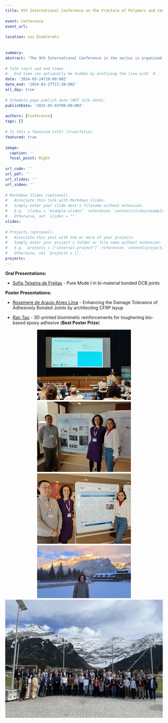 ```yaml
---
title: 9th International Conference on the Fracture of Polymers and Composites

event: Conference
event_url: 

location: Les Diablerets


summary: 
abstract: 'The 9th International Conference in the series is organised by the European Structural Integrity Society - Technical Committee 4, on *Fracture Mechanics* related to *Polymers, Polymer Composites and Adhesives*.'

# Talk start and end times.
#   End time can optionally be hidden by prefixing the line with `#`.
date: '2024-03-24T10:00:00Z'
date_end: '2024-03-27T17:30:00Z'
all_day: true

# Schedule page publish date (NOT talk date).
publishDate: '2025-05-01T00:00:00Z'

authors: [Conference]
tags: []

# Is this a featured talk? (true/false)
featured: true

image:
  caption: ''
  focal_point: Right

url_code: ''
url_pdf: ''
url_slides: ''
url_video: ''

# Markdown Slides (optional).
#   Associate this talk with Markdown slides.
#   Simply enter your slide deck's filename without extension.
#   E.g. `slides = "example-slides"` references `content/slides/example-slides.md`.
#   Otherwise, set `slides = ""`.
slides:

# Projects (optional).
#   Associate this post with one or more of your projects.
#   Simply enter your project's folder or file name without extension.
#   E.g. `projects = ["internal-project"]` references `content/project/deep-learning/index.md`.
#   Otherwise, set `projects = []`.
projects:
---
```


<!-- Slides can be added in a few ways:

- **Create** slides using Wowchemy's [_Slides_](https://docs.hugoblox.com/managing-content/#create-slides) feature and link using `slides` parameter in the front matter of the talk file
- **Upload** an existing slide deck to `static/` and link using `url_slides` parameter in the front matter of the talk file
- **Embed** your slides (e.g. Google Slides) or presentation video on this page using [shortcodes](https://docs.hugoblox.com/writing-markdown-latex/).

Further event details, including page elements such as image galleries, can be added to the body of this page. -->

**Oral Presentations:**

- [Sofia Teixeira de Freitas](/author/sofia-teixeira-de-freitas/) - Pure Mode I in bi-material bonded DCB joints

**Poster Presentations:**

- [Rosemere de Araujo Alves Lima](/author/rosemere-de-araujo-alves-lima/) - Enhancing the Damage Tolerance of Adhesively Bonded Joints by architecting CFRP layup

- [Ran Tao](/author/ran-tao/) - 3D-printed biomimetic reinforcements for toughening bio-based epoxy adhesive (**Best Poster Prize**)

<div style="display:flex; flex-wrap:wrap; gap:5px; justify-content:center;">
  <img src="/content/event/2024ESIS/Presentation.jpg" width="300" />
  <img src="/content/event/2024ESIS/Poster_Rose.jpg" width="300" />
  <img src="/content/event/2024ESIS/Poster_Ran.jpg" width="300" />
  <img src="/content/event/2024ESIS/View.jpg" width="300" />
  <img src="/content/event/2024ESIS/Participant.jpeg" width="600" />
</div>
